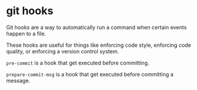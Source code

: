 # git hooks

Git hooks are a way to automatically run a command when certain events happen to a file.

These hooks are useful for things like enforcing code style, enforcing code quality, or enforcing a version control system.

`pre-commit` is a hook that get executed before committing.

`prepare-commit-msg` is a hook that get executed before committing a message.



